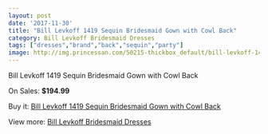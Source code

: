 ```yaml
---
layout: post
date: '2017-11-30'
title: "Bill Levkoff 1419 Sequin Bridesmaid Gown with Cowl Back"
category: Bill Levkoff Bridesmaid Dresses
tags: ["dresses","brand","back","sequin","party"]
image: http://img.princessan.com/50215-thickbox_default/bill-levkoff-1419-sequin-bridesmaid-gown-with-cowl-back.jpg
---
```

Bill Levkoff 1419 Sequin Bridesmaid Gown with Cowl Back

On Sales: **$194.99**
<a href="https://www.princessan.com/en/22689-bill-levkoff-1419-sequin-bridesmaid-gown-with-cowl-back.html"><amp-img layout="responsive" width="600" height="600" src="//img.princessan.com/50215-thickbox_default/bill-levkoff-1419-sequin-bridesmaid-gown-with-cowl-back.jpg" alt="Bill Levkoff 1419 Sequin Bridesmaid Gown with Cowl Back 0" /></a>
<a href="https://www.princessan.com/en/22689-bill-levkoff-1419-sequin-bridesmaid-gown-with-cowl-back.html"><amp-img layout="responsive" width="600" height="600" src="//img.princessan.com/50216-thickbox_default/bill-levkoff-1419-sequin-bridesmaid-gown-with-cowl-back.jpg" alt="Bill Levkoff 1419 Sequin Bridesmaid Gown with Cowl Back 1" /></a>

Buy it: [Bill Levkoff 1419 Sequin Bridesmaid Gown with Cowl Back](https://www.princessan.com/en/22689-bill-levkoff-1419-sequin-bridesmaid-gown-with-cowl-back.html "Bill Levkoff 1419 Sequin Bridesmaid Gown with Cowl Back")

View more: [Bill Levkoff Bridesmaid Dresses](https://www.princessan.com/en/110- "Bill Levkoff Bridesmaid Dresses")